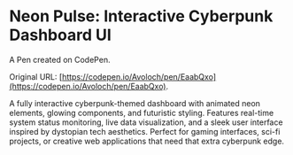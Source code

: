 # Neon Pulse: Interactive Cyberpunk Dashboard UI

A Pen created on CodePen.

Original URL: [https://codepen.io/Avoloch/pen/EaabQxo](https://codepen.io/Avoloch/pen/EaabQxo).

A fully interactive cyberpunk-themed dashboard with animated neon elements, glowing components, and futuristic styling. Features real-time system status monitoring, live data visualization, and a sleek user interface inspired by dystopian tech aesthetics. Perfect for gaming interfaces, sci-fi projects, or creative web applications that need that extra cyberpunk edge.